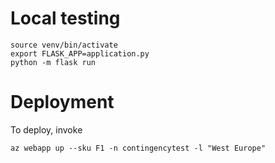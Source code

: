 # Local testing
```
source venv/bin/activate
export FLASK_APP=application.py
python -m flask run
```

# Deployment

To deploy, invoke 
```
az webapp up --sku F1 -n contingencytest -l "West Europe"
```
